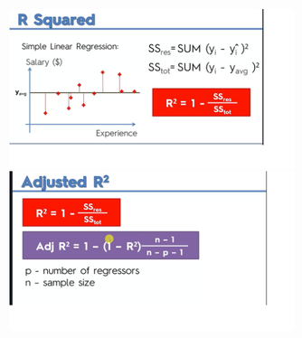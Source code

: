  ![alt text](./resources/R_square.png "Logo Title Text 1")
  ![alt text](./resources/adjusted_R_square.png "Logo Title Text 1")